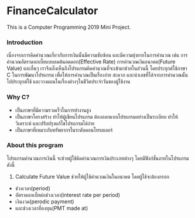 # FinanceCalculator
This is a Computer Programming 2019 Mini Project.

### Introduction
เนื่องจากการคิดคำนวณเกี่ยวกับการเงินนั้นมีความซับซ้อน และมีความยุ่งยากในการคำนวณ เช่น การคำนวณอัตราดอกเบี้ยแบบลดต้นลดดอก(Effective Rate) การคำนวณเงินอนาคต(Future Value) และอื่นๆ เราจึงเล็งเห็นถึงโปรแกรมคิดคำนวณที่จะเข้ามาช่วยในส่วนนี้ โดยประยุกต์ใช้ภาษา C ในการพัฒนาโปรแกรม เพื่อให้การคำนวณเป็นเรื่องง่าย สะดวก และนำเลขที่ได้จากการคำนวณนั้นไปประยุกต์ใช้ และวางแผนในเรื่องต่างๆในชีวิตประจำวันของผู้ใช้งาน

### Why C?
* เป็นภาษาที่มีความรวดเร็วในการทำงานสูง
* เป็นภาษาโครงสร้าง ทำให้ผู้เขียนโปรแกรม ต้องออกแบบโปรแกรมอย่างเป็นระเบียบ ทำให้วิเคราะห์ และปรับปรุงแก้ไขโปรแกรมได้ง่าย
* เป็นภาษาที่เหมาะกับทรัพยากรในระดับคอนโทรลเลอร์

### About this program
โปรแกรมคำนวณการเงินนี้ จะช่วยผู้ใช้คิดคำนวณการเงินประเภทต่างๆ โดยมีฟังก์ชั่นภายในโปรแกรมดังนี้
1. Calculate Future Value ช่วยให้ผู้ใช้คำนวณเงินในอนาคต โดยผู้ใช้จะต้องกรอก
* ช่วงเวลา(period)
* อัตราดอกเบี้ยต่อช่วงเวลา(interest rate per period)
* เงินงวด(perodic payment)
* และช่วงเวลาที่ลงทุน(PMT made at)